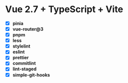 # Vue 2.7 + TypeScript + Vite

- [x] **pinia**
- [x] **vue-router@3**
- [x] **pnpm**
- [x] **less**
- [x] **stylelint**
- [x] **eslint**
- [x] **prettier**
- [x] **commitlint**
- [x] **lint-staged**
- [x] **simple-git-hooks**
